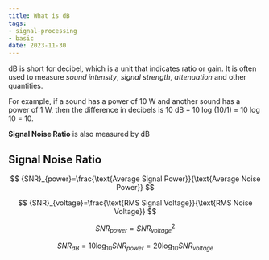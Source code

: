 ```yaml
---
title: What is dB
tags:
- signal-processing
- basic
date: 2023-11-30
---
```

dB is short for decibel, which is a unit that indicates ratio or gain. It is often used to measure *sound intensity*, *signal strength*, *attenuation* and other quantities. 

For example, if a sound has a power of 10 W and another sound has a power of 1 W, then the difference in decibels is 10 dB = 10 log (10/1) = 10 log 10 = 10.

**Signal Noise Ratio** is also measured by dB

## Signal Noise Ratio
$$
{SNR}_{power}=\frac{\text{Average Signal Power}}{\text{Average Noise Power}}
$$

$$
{SNR}_{voltage}=\frac{\text{RMS Signal Voltage}}{\text{RMS Noise Voltage}}
$$

$$
{SNR}_{power}={{SNR}_{voltage}}^2
$$

$$
{SNR}_{dB}=10\log_{10}{{SNR}_{power}}=20\log_{10}{{SNR}_{voltage}}
$$
